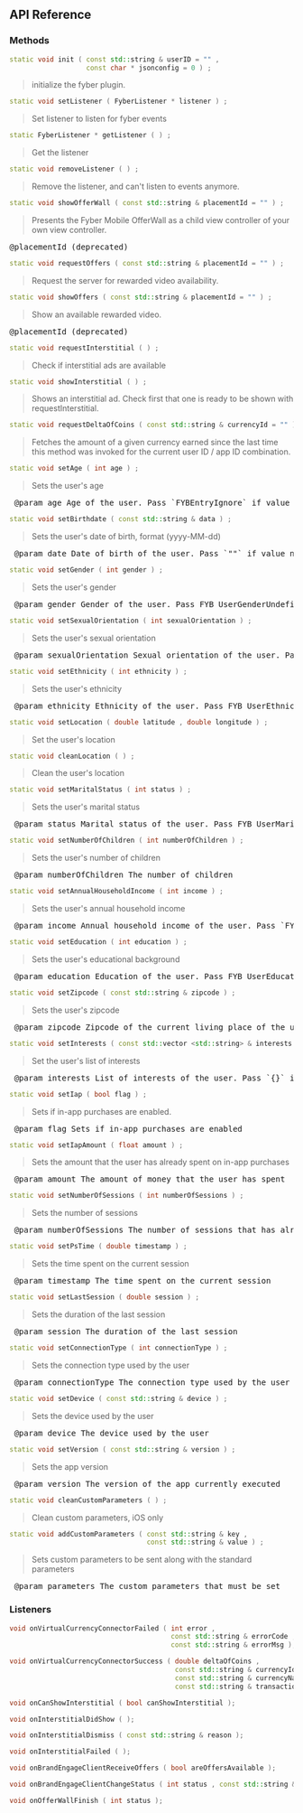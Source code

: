 ## API Reference

### Methods
```cpp
static void init ( const std::string & userID = "" ,
                   const char * jsonconfig = 0 ) ;
```
> initialize the fyber plugin.

```cpp
static void setListener ( FyberListener * listener ) ;
```
> Set listener to listen for fyber events

```cpp
static FyberListener * getListener ( ) ;
```
> Get the listener

```cpp
static void removeListener ( ) ;
```
> Remove the listener, and can't listen to events anymore.

```cpp
static void showOfferWall ( const std::string & placementId = "" ) ;
```
> Presents the Fyber Mobile OfferWall as a child view controller of your own view controller.

<pre>
@placementId (deprecated)
</pre>

```cpp
static void requestOffers ( const std::string & placementId = "" ) ;
```
> Request the server for rewarded video availability.

```cpp
static void showOffers ( const std::string & placementId = "" ) ;
```
> Show an available rewarded video.

<pre>
@placementId (deprecated)
</pre>

```cpp
static void requestInterstitial ( ) ;
```
> Check if interstitial ads are available

```cpp
static void showInterstitial ( ) ;
```
> Shows an interstitial ad. Check first that one is ready to be shown with requestInterstitial.

```cpp
static void requestDeltaOfCoins ( const std::string & currencyId = "" ) ;
```
> Fetches the amount of a given currency earned since the last time this method was
invoked for the current user ID / app ID combination.

```cpp
static void setAge ( int age ) ;
```
>  Sets the user's age

<pre>
 @param age Age of the user. Pass `FYBEntryIgnore` if value needs to be ignored or to be removed, if already exists
</pre>

```cpp
static void setBirthdate ( const std::string & data ) ;
```
>  Sets the user's date of birth, format (yyyy-MM-dd)

<pre>
 @param date Date of birth of the user. Pass `""` if value needs to be ignored or to be removed, if already exists
</pre>

```cpp
static void setGender ( int gender ) ;
```
>  Sets the user's gender

<pre>
 @param gender Gender of the user. Pass FYB_UserGenderUndefined if value needs to be ignored or to be removed, if already exists
</pre>

```cpp
static void setSexualOrientation ( int sexualOrientation ) ;
```
>  Sets the user's sexual orientation

<pre>
 @param sexualOrientation Sexual orientation of the user. Pass FYB_UserSexualOrientationUndefined if value needs to be ignored or to be removed, if already exists.
</pre>

```cpp
static void setEthnicity ( int ethnicity ) ;
```
>  Sets the user's ethnicity

<pre>
 @param ethnicity Ethnicity of the user. Pass FYB_UserEthnicityUndefined if value needs to be ignored or to be removed, if already exists
</pre>

```cpp
static void setLocation ( double latitude , double longitude ) ;
```
>  Set the user's location

```cpp
static void cleanLocation ( ) ;
```
> Clean the user's location

```cpp
static void setMaritalStatus ( int status ) ;
```
>  Sets the user's marital status

<pre>
 @param status Marital status of the user. Pass FYB_UserMaritalStatusUndefined if value needs to be ignored or to be removed if already exists
</pre>

```cpp
static void setNumberOfChildren ( int numberOfChildren ) ;
```
>  Sets the user's number of children

<pre>
 @param numberOfChildren The number of children
</pre>

```cpp
static void setAnnualHouseholdIncome ( int income ) ;
```
>  Sets the user's annual household income

<pre>
 @param income Annual household income of the user. Pass `FYB_EntryIgnore` if value needs to be ignored or to be removed, if already exists
</pre>

```cpp
static void setEducation ( int education ) ;
```
>  Sets the user's educational background

<pre>
 @param education Education of the user. Pass FYB_UserEducationUndefined if value needs to be ignored or to be removed, if already exists
</pre>

```cpp
static void setZipcode ( const std::string & zipcode ) ;
```
>  Sets the user's zipcode

<pre>
 @param zipcode Zipcode of the current living place of the user. Pass `""` if value needs to be ignored or to be removed, if already exists
</pre>

```cpp
static void setInterests ( const std::vector <std::string> & interests ) ;
```
>  Set the user's list of interests

<pre>
 @param interests List of interests of the user. Pass `{}` if value needs to be ignored or to be removed, if already exists
</pre>

```cpp
static void setIap ( bool flag ) ;
```
>  Sets if in-app purchases are enabled.

<pre>
 @param flag Sets if in-app purchases are enabled
</pre>

```cpp
static void setIapAmount ( float amount ) ;
```
>  Sets the amount that the user has already spent on in-app purchases

<pre>
 @param amount The amount of money that the user has spent
</pre>

```cpp
static void setNumberOfSessions ( int numberOfSessions ) ;
```
>  Sets the number of sessions

<pre>
 @param numberOfSessions The number of sessions that has already been started
</pre>

```cpp
static void setPsTime ( double timestamp ) ;
```
>  Sets the time spent on the current session

<pre>
 @param timestamp The time spent on the current session
</pre>

```cpp
static void setLastSession ( double session ) ;
```
>  Sets the duration of the last session

<pre>
 @param session The duration of the last session
</pre>

```cpp
static void setConnectionType ( int connectionType ) ;
```
>  Sets the connection type used by the user

<pre>
 @param connectionType The connection type used by the user
</pre>

```cpp
static void setDevice ( const std::string & device ) ;
```
>  Sets the device used by the user

<pre>
 @param device The device used by the user
</pre>

```cpp
static void setVersion ( const std::string & version ) ;
```
>  Sets the app version

<pre>
 @param version The version of the app currently executed
</pre>

```cpp
static void cleanCustomParameters ( ) ;
```
> Clean custom parameters, iOS only

```cpp
static void addCustomParameters ( const std::string & key ,
                                  const std::string & value ) ;
```
>  Sets custom parameters to be sent along with the standard parameters

<pre>
 @param parameters The custom parameters that must be set
</pre>


### Listeners
```cpp
void onVirtualCurrencyConnectorFailed ( int error ,
                                        const std::string & errorCode ,
                                        const std::string & errorMsg );
```

```cpp
void onVirtualCurrencyConnectorSuccess ( double deltaOfCoins ,
                                         const std::string & currencyId ,
                                         const std::string & currencyName ,
                                         const std::string & transactionId );
```

```cpp
void onCanShowInterstitial ( bool canShowInterstitial );
```

```cpp
void onInterstitialDidShow ( );
```

```cpp
void onInterstitialDismiss ( const std::string & reason );
```

```cpp
void onInterstitialFailed ( );
```

```cpp
void onBrandEngageClientReceiveOffers ( bool areOffersAvailable );
```

```cpp
void onBrandEngageClientChangeStatus ( int status , const std::string & msg );
```

```cpp
void onOfferWallFinish ( int status );
```


